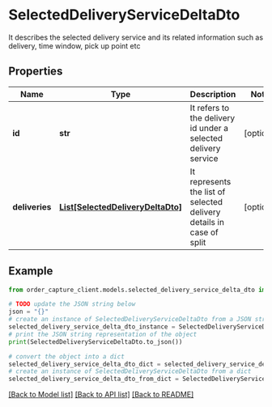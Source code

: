# SelectedDeliveryServiceDeltaDto

It describes the selected delivery service and its related information such as delivery, time window, pick up point etc

## Properties

Name | Type | Description | Notes
------------ | ------------- | ------------- | -------------
**id** | **str** | It refers to the delivery id under a selected delivery service | [optional] 
**deliveries** | [**List[SelectedDeliveryDeltaDto]**](SelectedDeliveryDeltaDto.md) | It represents the list of selected delivery details in case of split | [optional] 

## Example

```python
from order_capture_client.models.selected_delivery_service_delta_dto import SelectedDeliveryServiceDeltaDto

# TODO update the JSON string below
json = "{}"
# create an instance of SelectedDeliveryServiceDeltaDto from a JSON string
selected_delivery_service_delta_dto_instance = SelectedDeliveryServiceDeltaDto.from_json(json)
# print the JSON string representation of the object
print(SelectedDeliveryServiceDeltaDto.to_json())

# convert the object into a dict
selected_delivery_service_delta_dto_dict = selected_delivery_service_delta_dto_instance.to_dict()
# create an instance of SelectedDeliveryServiceDeltaDto from a dict
selected_delivery_service_delta_dto_from_dict = SelectedDeliveryServiceDeltaDto.from_dict(selected_delivery_service_delta_dto_dict)
```
[[Back to Model list]](../README.md#documentation-for-models) [[Back to API list]](../README.md#documentation-for-api-endpoints) [[Back to README]](../README.md)


